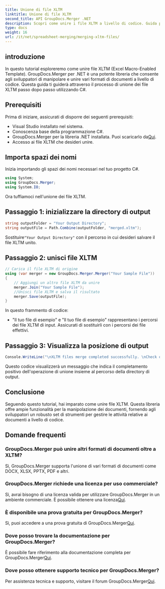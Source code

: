 ```yaml
---
title: Unione di file XLTM
linktitle: Unione di file XLTM
second_title: API GroupDocs.Merger .NET
description: Scopri come unire i file XLTM a livello di codice. Guida passo passo con esempi di codice.
type: docs
weight: 16
url: /it/net/spreadsheet-merging/merging-xltm-files/
---
```

## introduzione
In questo tutorial esploreremo come unire file XLTM (Excel Macro-Enabled Template). GroupDocs.Merger per .NET è una potente libreria che consente agli sviluppatori di manipolare e unire vari formati di documenti a livello di codice. Questa guida ti guiderà attraverso il processo di unione dei file XLTM passo dopo passo utilizzando C#.
## Prerequisiti
Prima di iniziare, assicurati di disporre dei seguenti prerequisiti:
- Visual Studio installato nel sistema.
- Conoscenza base della programmazione C#.
-  GroupDocs.Merger per la libreria .NET installata. Puoi scaricarlo da[Qui](https://releases.groupdocs.com/merger/net/).
- Accesso ai file XLTM che desideri unire.

## Importa spazi dei nomi
Inizia importando gli spazi dei nomi necessari nel tuo progetto C#.
```csharp
using System; 
using GroupDocs.Merger;
using System.IO;
```

Ora tuffiamoci nell'unione dei file XLTM.
## Passaggio 1: inizializzare la directory di output
```csharp
string outputFolder = "Your Output Directory";
string outputFile = Path.Combine(outputFolder, "merged.xltm");
```
 Sostituire`"Your Output Directory"` con il percorso in cui desideri salvare il file XLTM unito.
## Passaggio 2: unisci file XLTM
```csharp
// Carica il file XLTM di origine
using (var merger = new GroupDocs.Merger.Merger("Your Sample File"))
{
    // Aggiungi un altro file XLTM da unire
    merger.Join("Your Sample File");
    //Unisci file XLTM e salva il risultato
    merger.Save(outputFile);
}
```
In questo frammento di codice:
- "Il tuo file di esempio" e "Il tuo file di esempio" rappresentano i percorsi dei file XLTM di input. Assicurati di sostituirli con i percorsi dei file effettivi.
## Passaggio 3: Visualizza la posizione di output
```csharp
Console.WriteLine("\nXLTM files merge completed successfully. \nCheck output in {0}", outputFolder);
```
Questo codice visualizzerà un messaggio che indica il completamento positivo dell'operazione di unione insieme al percorso della directory di output.

## Conclusione
Seguendo questo tutorial, hai imparato come unire file XLTM. Questa libreria offre ampie funzionalità per la manipolazione dei documenti, fornendo agli sviluppatori un robusto set di strumenti per gestire le attività relative ai documenti a livello di codice.

## Domande frequenti
### GroupDocs.Merger può unire altri formati di documenti oltre a XLTM?
Sì, GroupDocs.Merger supporta l'unione di vari formati di documenti come DOCX, XLSX, PPTX, PDF e altri.
### GroupDocs.Merger richiede una licenza per uso commerciale?
 Sì, avrai bisogno di una licenza valida per utilizzare GroupDocs.Merger in un ambiente commerciale. È possibile ottenere una licenza[Qui](https://purchase.groupdocs.com/buy).
### È disponibile una prova gratuita per GroupDocs.Merger?
 Sì, puoi accedere a una prova gratuita di GroupDocs.Merger[Qui](https://releases.groupdocs.com/).
### Dove posso trovare la documentazione per GroupDocs.Merger?
È possibile fare riferimento alla documentazione completa per GroupDocs.Merger[Qui](https://reference.groupdocs.com/merger/net/).
### Dove posso ottenere supporto tecnico per GroupDocs.Merger?
 Per assistenza tecnica e supporto, visitare il forum GroupDocs.Merger[Qui](https://forum.groupdocs.com/c/merger/32).